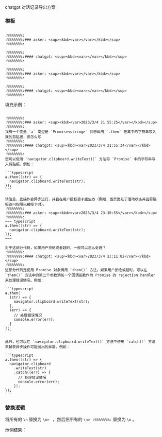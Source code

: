chatgpt 对话记录导出方案

### 模板


~~~~~

:%%%%%%%:
:%%%%%%%:### asker: <sup><kbd><var></var></kbd></sup>
:%%%%%%%:

:%%%%%%%:
:%%%%%%%:#### chatgpt: <sup><kbd><var></var></kbd></sup>
:%%%%%%%:

:%%%%%%%:
:%%%%%%%:### asker: <sup><kbd><var></var></kbd></sup>
:%%%%%%%:

:%%%%%%%:
:%%%%%%%:#### chatgpt: <sup><kbd><var></var></kbd></sup>
:%%%%%%%:

~~~~~

填充示例：

~~~~~

:%%%%%%%:
:%%%%%%%:### asker: <sup><kbd><var>2023/3/4 21:55:25</var></kbd></sup>
:%%%%%%%:
我有一个变量 `a` 类型是 `Promise<string>` 我想调用 `.then` 把其中的字符串写入我的剪贴板，该怎么写
:%%%%%%%:
:%%%%%%%:#### chatgpt: <sup><kbd><var>2023/3/4 21:55:34</var></kbd></sup>
:%%%%%%%:
您可以使用 `navigator.clipboard.writeText()` 方法将 `Promise` 中的字符串写入剪贴板。例如：

```typescript
a.then((str) => {
  navigator.clipboard.writeText(str);
});
```

请注意，此操作会异步进行，并且在用户授权后才能生效（例如，当页面处于活动状态并且剪贴板访问权限已被授予时）。
:%%%%%%%:
:%%%%%%%:### asker: <sup><kbd><var>2023/3/4 23:10:55</var></kbd></sup>
:%%%%%%%:
~~~ typescript
a.then((str) => {
  navigator.clipboard.writeText(str);
});
~~~

对于这部分代码，如果用户拒绝或者超时，一般可以怎么处理？
:%%%%%%%:
:%%%%%%%:#### chatgpt: <sup><kbd><var>2023/3/4 23:11:02</var></kbd></sup>
:%%%%%%%:
这部分代码是使用 Promise 对象调用 `then()` 方法，如果用户拒绝或超时，可以在 `then()` 方法中的第二个参数添加一个回调函数作为 Promise 的 rejection handler 来处理错误情况。例如：

```typescript
a.then(
  (str) => {
    navigator.clipboard.writeText(str);
  },
  (err) => {
    // 处理错误情况
    console.error(err);
  }
);
```

此外，也可以在 `navigator.clipboard.writeText()` 方法中使用 `catch()` 方法来捕获异步操作可能抛出的异常。例如：

```typescript
a.then((str) => {
  navigator.clipboard
    .writeText(str)
    .catch((err) => {
      // 处理错误情况
      console.error(err);
    });
});
```

~~~~~

### 替换逻辑

将所有的 `\n` 替换为 `\n> ` ，然后把所有的 `\n> :%%%%%%%:` 替换为 `\n` 。

示例结果：

~~~~~ markdown

~~~~~


